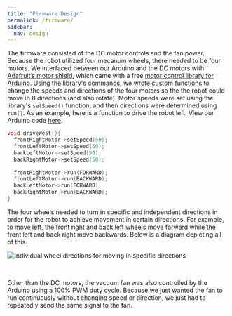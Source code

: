 ```yaml
---
title: "Firmware Design"
permalink: /firmware/
sidebar:
  nav: design
---
```


The firmware consisted of the DC motor controls and the fan power. Because the robot utilized four mecanum wheels, there needed to be four motors. We interfaced between our Arduino and the DC motors with <a href="https://www.adafruit.com/product/1438" target="_blank">Adafruit’s motor shield</a>, which came with a free <a href="https://learn.adafruit.com/adafruit-motor-shield/library-install" target="_blank">motor control library for Arduino</a>. Using the library's commands, we wrote custom functions to change the speeds and directions of the four motors so the the robot could move in 8 directions (and also rotate). Motor speeds were set using the library's `setSpeed()` function, and then directions were determined using `run()`. As an example, here is a function to drive the robot left. View our Arduino code <a href="https://github.com/ayushchakra/autonomous-robot-vacuum" target="_blank">here</a>.

```c
void driveWest(){
  frontRightMotor->setSpeed(50);
  frontLeftMotor->setSpeed(50);
  backLeftMotor->setSpeed(50);
  backRightMotor->setSpeed(50);
  
  frontRightMotor->run(FORWARD);
  frontLeftMotor->run(BACKWARD);
  backLeftMotor->run(FORWARD);
  backRightMotor->run(BACKWARD);
}
```

The four wheels needed to turn in specific and independent directions in order for the robot to achieve movement in certain directions. For example, to move left, the front right and back left wheels move forward while the front left and back right move backwards. Below is a diagram depicting all of this.

<img src="{{ site.baseurl }}/assets/images/wheel_directions.jpg" alt="Individual wheel directions for moving in specific directions" style="
	display: block;
	"
/>

<br>

Other than the DC motors, the vacuum fan was also controlled by the Arduino using a 100% PWM duty cycle. Because we just wanted the fan to run continuously without changing speed or direction, we just had to repeatedly send the same signal to the fan.
